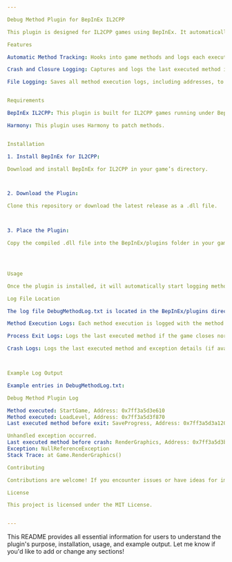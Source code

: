 ```yaml
---

Debug Method Plugin for BepInEx IL2CPP

This plugin is designed for IL2CPP games using BepInEx. It automatically logs method calls, records the last executed method before a game crash or closure, and tracks the addresses of these methods. Useful for debugging issues related to game crashes or sudden closures by identifying methods that were executed right before the event.

Features

Automatic Method Tracking: Hooks into game methods and logs each execution with its memory address.

Crash and Closure Logging: Captures and logs the last executed method in case of a crash or process exit.

File Logging: Saves all method execution logs, including addresses, to a DebugMethodLog.txt file for easy analysis.


Requirements

BepInEx IL2CPP: This plugin is built for IL2CPP games running under BepInEx.

Harmony: This plugin uses Harmony to patch methods.


Installation

1. Install BepInEx for IL2CPP:

Download and install BepInEx for IL2CPP in your game’s directory.



2. Download the Plugin:

Clone this repository or download the latest release as a .dll file.



3. Place the Plugin:

Copy the compiled .dll file into the BepInEx/plugins folder in your game directory.




Usage

Once the plugin is installed, it will automatically start logging method executions each time the game runs. Logs are saved in a DebugMethodLog.txt file, located in the same directory as the plugin.

Log File Location

The log file DebugMethodLog.txt is located in the BepInEx/plugins directory and will contain:

Method Execution Logs: Each method execution is logged with the method name and memory address.

Process Exit Logs: Logs the last executed method if the game closes normally.

Crash Logs: Logs the last executed method and exception details (if available) in case of a crash.



Example Log Output

Example entries in DebugMethodLog.txt:

Debug Method Plugin Log

Method executed: StartGame, Address: 0x7ff3a5d3e610
Method executed: LoadLevel, Address: 0x7ff3a5d3f870
Last executed method before exit: SaveProgress, Address: 0x7ff3a5d3a120

Unhandled exception occurred.
Last executed method before crash: RenderGraphics, Address: 0x7ff3a5d3b330
Exception: NullReferenceException
Stack Trace: at Game.RenderGraphics()

Contributing

Contributions are welcome! If you encounter issues or have ideas for improvement, please open an issue or submit a pull request.

License

This project is licensed under the MIT License.


---
```


This README provides all essential information for users to understand the plugin's purpose, installation, usage, and example output. Let me know if you'd like to add or change any sections!


